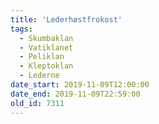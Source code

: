 ```yaml
---
title: 'Lederhøstfrokost'
tags:
  - Skumbaklan
  - Vatiklanet
  - Peliklan
  - Kleptoklan
  - Lederne
date_start: 2019-11-09T12:00:00
date_end: 2019-11-09T22:59:00
old_id: 7311
---
```

